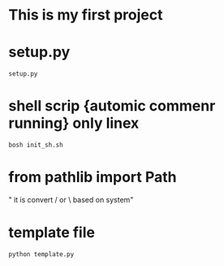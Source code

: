 # This is my first project

# setup.py
```
setup.py
 ```
# shell scrip {automic commenr running} only linex
```
bosh init_sh.sh
```
# from pathlib import Path
" it is convert / or \  based on system"

# template file
```
python template.py
```